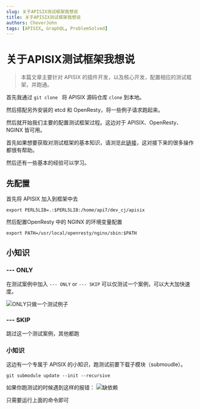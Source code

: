 ```yaml
---
slug: 关于APISIX测试框架我想说
title: 关于APISIX测试框架我想说
authors: CheverJohn
tags: [APISIX, GraphQL, ProblemSolved]
---
```


# 关于APISIX测试框架我想说

> 本篇文章主要针对 APISIX 的插件开发，以及核心开发，配置相应的测试框架，并跑通。

首先我通过 `git clone ` 将 APISIX 源码仓库 `clone` 到本地。

然后搭配另外安装的 etcd 和 OpenResty，将一些例子请求跑起来。

然后就开始我们主要的配置测试框架过程。这边对于 APISIX、OpenResty、NGINX 皆可用。

首先如果想要获取对测试框架的基本知识，请浏览此[链接](https://openresty.gitbooks.io/programming-openresty/content/testing/introduction.html)，这对接下来的很多操作都很有帮助。

然后还有一些基本的经验可以学习。

## 先配置

首先将 APISIX 加入到框架中去

```shell
export PERL5LIB=.:$PERL5LIB:/home/api7/dev_cj/apisix
```

然后配置OpenResty 中的 NGINX 的环境变量配置

```shell
export PATH=/usr/local/openresty/nginx/sbin:$PATH
```

## 小知识

### --- ONLY

在测试案例中加入 `--- ONLY` or `--- SKIP` 可以仅测试一个案例，可以大大加快速度。

![ONLY只做一个测试例子](/img/2022-02-15-关于APISIX测试框架我想说/ONLY只做一个测试例子.png)



### --- SKIP

跳过这一个测试案例，其他都跑

### 小知识

这边有一个专属于 APISIX 的小知识，跑测试前要下载子模块（submoudle）。

```shell
git submodule update --init --recursive
```

如果你跑测试的时候遇到这样的报错：
![缺依赖](/img/2022-02-15-关于APISIX测试框架我想说/遇到子模块问题.jpg)

只需要运行上面的命令即可